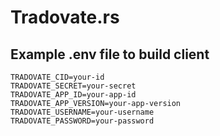 # Tradovate.rs
## Example .env file to build client
```
TRADOVATE_CID=your-id
TRADOVATE_SECRET=your-secret
TRADOVATE_APP_ID=your-app-id
TRADOVATE_APP_VERSION=your-app-version
TRADOVATE_USERNAME=your-username
TRADOVATE_PASSWORD=your-password
```
